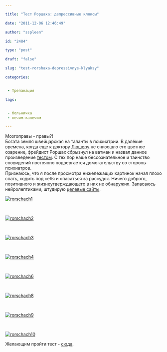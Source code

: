```yaml
---

title: "Тест Роршаха: депрессивные кляксы"

date: "2011-12-06 12:46:49"

author: "sspleen"

id: "2484"

type: "post"

draft: "false"

slug: "test-rorshaxa-depressivnye-klyaksy"

categories:


 - Трепанация

tags:


 - больничка
 - лечим-калечим

---
```

Мозгоправы - правы?!  
Богата земля швейцарская на таланты в психиатрии. В далёкие времена, когда еще к доктору [Люшеру](http://ru.wikipedia.org/wiki/%CB%FE%F8%E5%F0,_%CC%E0%EA%F1) не снизошло его цветное озарение, фрейдист Роршах сбрызнул на ватман и назвал данное произведение [тестом](http://ru.wikipedia.org/wiki/%D0%A2%D0%B5%D1%81%D1%82_%D0%A0%D0%BE%D1%80%D1%88%D0%B0%D1%85%D0%B0). С тех пор наше бессознательное и таинство сновидений постоянно подвергается домогательству со стороны психиатров.  
Признаюсь, что я после просмотра нижележащих картинок начал плохо спать, ходить под себя и опасаться за рассудок. Ничего доброго, позитивного и жизнеутверждающего в них не обнаружил. Запасаюсь нейролептиками, штудирую [целевые сайты](http://neuroleptic.ru/).  
  
[![](/uploads/2012/05/rorschach1.jpg "rorschach1")](/2011/12/test-rorshaxa-depressivnye-klyaksy/rorschach1/)  
  
   
  
[![](/uploads/2012/05/rorschach2.jpg "rorschach2")](/2011/12/test-rorshaxa-depressivnye-klyaksy/rorschach2/)  
  
   
  
[![](/uploads/2012/05/rorschach3.jpg "rorschach3")](/2011/12/test-rorshaxa-depressivnye-klyaksy/rorschach3/)  
  
   
  
[![](/uploads/2012/05/rorschach4.jpg "rorschach4")](/2011/12/test-rorshaxa-depressivnye-klyaksy/rorschach4/)  
  
   
  
[![](/uploads/2012/05/rorschach6.jpg "rorschach6")](/2011/12/test-rorshaxa-depressivnye-klyaksy/rorschach6/)  
  
   
  
[![](/uploads/2012/05/rorschach8.jpg "rorschach8")](/2011/12/test-rorshaxa-depressivnye-klyaksy/rorschach8/)  
  
   
  
[![](/uploads/2012/05/rorschach9.jpg "rorschach9")](/2011/12/test-rorshaxa-depressivnye-klyaksy/rorschach9/)  
  
   
  
[![](/uploads/2012/05/rorschach10.jpg "rorschach10")](/2011/12/test-rorshaxa-depressivnye-klyaksy/rorschach10/)  
  
Желающим пройти тест - [сюда](http://www.rorshah.ru/fifu.html).